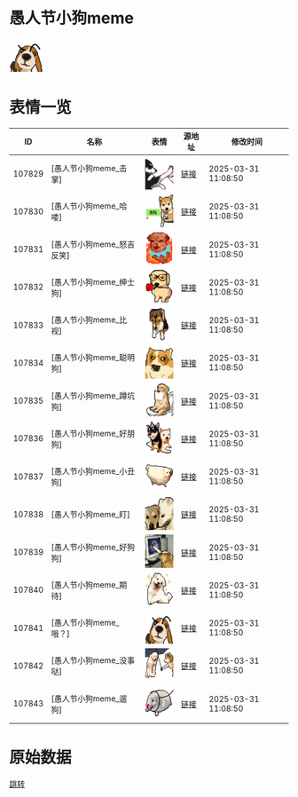 # 愚人节小狗meme

<img src="./cover.png" height="60" alt="cover" />

# 表情一览

|ID|名称|表情|源地址|修改时间|
|----|----|----|----|----|
|107829|[愚人节小狗meme_击掌]|<img src="./pic/107829_%5B愚人节小狗meme_击掌%5D.png" height="60" alt="击掌"/>|[链接](https://i0.hdslb.com/bfs/garb/5fef002f5992dcda2764b9073745e70cccf52527.png)|2025-03-31 11:08:50|
|107830|[愚人节小狗meme_哈喽]|<img src="./pic/107830_%5B愚人节小狗meme_哈喽%5D.png" height="60" alt="哈喽"/>|[链接](https://i0.hdslb.com/bfs/garb/d81fad92ca8aadb8b1e26c2630d75a931531848f.png)|2025-03-31 11:08:50|
|107831|[愚人节小狗meme_怒吉反笑]|<img src="./pic/107831_%5B愚人节小狗meme_怒吉反笑%5D.png" height="60" alt="怒吉反笑"/>|[链接](https://i0.hdslb.com/bfs/garb/59947347dd828698470873fae6aff0c61387f006.png)|2025-03-31 11:08:50|
|107832|[愚人节小狗meme_绅士狗]|<img src="./pic/107832_%5B愚人节小狗meme_绅士狗%5D.png" height="60" alt="绅士狗"/>|[链接](https://i0.hdslb.com/bfs/garb/a547b083f7af69e9ce69c54f153676d249463308.png)|2025-03-31 11:08:50|
|107833|[愚人节小狗meme_比视]|<img src="./pic/107833_%5B愚人节小狗meme_比视%5D.png" height="60" alt="比视"/>|[链接](https://i0.hdslb.com/bfs/garb/06293e7912a784f3e0c8c5d3c752474f618afd9c.png)|2025-03-31 11:08:50|
|107834|[愚人节小狗meme_聪明狗]|<img src="./pic/107834_%5B愚人节小狗meme_聪明狗%5D.png" height="60" alt="聪明狗"/>|[链接](https://i0.hdslb.com/bfs/garb/61f8a67a68f58c3b37e4184607ac2716b7342cf2.png)|2025-03-31 11:08:50|
|107835|[愚人节小狗meme_蹲坑狗]|<img src="./pic/107835_%5B愚人节小狗meme_蹲坑狗%5D.png" height="60" alt="蹲坑狗"/>|[链接](https://i0.hdslb.com/bfs/garb/463362bf9da0e505af49e446c9880b8920a78704.png)|2025-03-31 11:08:50|
|107836|[愚人节小狗meme_好朋狗]|<img src="./pic/107836_%5B愚人节小狗meme_好朋狗%5D.png" height="60" alt="好朋狗"/>|[链接](https://i0.hdslb.com/bfs/garb/d6b5f9df4cee23bd5f7e3b34868371f4ab922275.png)|2025-03-31 11:08:50|
|107837|[愚人节小狗meme_小丑狗]|<img src="./pic/107837_%5B愚人节小狗meme_小丑狗%5D.png" height="60" alt="小丑狗"/>|[链接](https://i0.hdslb.com/bfs/garb/35fe7ab5cfe50280c7685264a0b82ac5e1450774.png)|2025-03-31 11:08:50|
|107838|[愚人节小狗meme_盯]|<img src="./pic/107838_%5B愚人节小狗meme_盯%5D.png" height="60" alt="盯"/>|[链接](https://i0.hdslb.com/bfs/garb/11d939f5b60bf82c6d62be97b2210f9fb62ba33b.png)|2025-03-31 11:08:50|
|107839|[愚人节小狗meme_好狗狗]|<img src="./pic/107839_%5B愚人节小狗meme_好狗狗%5D.png" height="60" alt="好狗狗"/>|[链接](https://i0.hdslb.com/bfs/garb/c98b33e2cbb1177b1455417793f8cb95dd0517a2.png)|2025-03-31 11:08:50|
|107840|[愚人节小狗meme_期待]|<img src="./pic/107840_%5B愚人节小狗meme_期待%5D.png" height="60" alt="期待"/>|[链接](https://i0.hdslb.com/bfs/garb/42ec97c78c048bb22c4732ee1f9c61d1a91d003b.png)|2025-03-31 11:08:50|
|107841|[愚人节小狗meme_哦？]|<img src="./pic/107841_%5B愚人节小狗meme_哦？%5D.png" height="60" alt="哦？"/>|[链接](https://i0.hdslb.com/bfs/garb/5d9166ac8196678938816fedef004fa8e5012ac7.png)|2025-03-31 11:08:50|
|107842|[愚人节小狗meme_没事哒]|<img src="./pic/107842_%5B愚人节小狗meme_没事哒%5D.png" height="60" alt="没事哒"/>|[链接](https://i0.hdslb.com/bfs/garb/dd84a1fc792b68e18dc565a6c3c73c057650a8ef.png)|2025-03-31 11:08:50|
|107843|[愚人节小狗meme_遛狗]|<img src="./pic/107843_%5B愚人节小狗meme_遛狗%5D.png" height="60" alt="遛狗"/>|[链接](https://i0.hdslb.com/bfs/garb/8d675a4c0c7c6ad16f6fff151ed889c32c3bbb76.png)|2025-03-31 11:08:50|

# 原始数据

[跳转](./raw.json)

